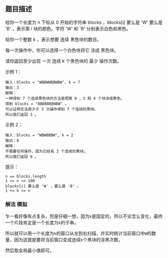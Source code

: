 ## 题目描述
给你一个长度为 n 下标从 0 开始的字符串 blocks ，blocks[i] 要么是 'W' 要么是 'B' ，表示第 i 块的颜色。字符 'W' 和 'B' 分别表示白色和黑色。

给你一个整数 k ，表示想要 连续 黑色块的数目。

每一次操作中，你可以选择一个白色块将它 涂成 黑色块。

请你返回至少出现 一次 连续 k 个黑色块的 最少 操作次数。

示例 1：
```
输入：blocks = "WBBWWBBWBW", k = 7
输出：3
解释：
一种得到 7 个连续黑色块的方法是把第 0 ，3 和 4 个块涂成黑色。
得到 blocks = "BBBBBBBWBW" 。
可以证明无法用少于 3 次操作得到 7 个连续的黑块。
所以我们返回 3 。
```
示例 2：
```
输入：blocks = "WBWBBBW", k = 2
输出：0
解释：
不需要任何操作，因为已经有 2 个连续的黑块。
所以我们返回 0 。
```

提示：
```
n == blocks.length
1 <= n <= 100
blocks[i] 要么是 'W' ，要么是 'B' 。
1 <= k <= n
```

### 解法 模拟
乍一看好像有点复杂，但是仔细一想，因为`k`是固定的，所以不论怎么变化，最终一个片段肯定是一个长度为`k`的子串。

所以就可以用一个长度为`k`的窗口从左到右扫描，并实时统计当前窗口中`W`的数量，因为这就是要将当前窗口变成连续`k`个黑块的涂黑次数。

然后取全局最小值即可。